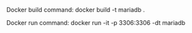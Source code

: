 Docker build command:
docker build -t mariadb .

Docker run command:
docker run -it -p 3306:3306 -dt mariadb
